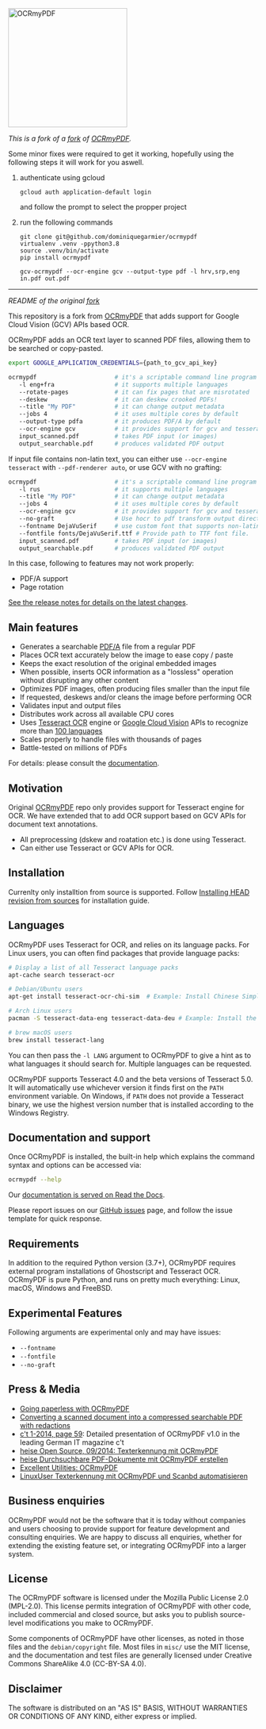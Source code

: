 <img src="docs/images/logo.svg" width="240" alt="OCRmyPDF">

_This is a fork of a [fork](https://github.com/ualiawan/OCRmyPDF) of [OCRmyPDF](https://github.com/ocrmypdf/OCRmyPDF)._

Some minor fixes were required to get it working, hopefully using the following steps it will work for you aswell.

1. authenticate using gcloud

   ```
   gcloud auth application-default login
   ```

   and follow the prompt to select the propper project

2. run the following commands

   ```
   git clone git@github.com/dominiquegarmier/ocrmypdf
   virtualenv .venv -ppython3.8
   source .venv/bin/activate
   pip install ocrmypdf

   gcv-ocrmypdf --ocr-engine gcv --output-type pdf -l hrv,srp,eng in.pdf out.pdf
   ```

---

_README of the original [fork](https://github.com/ualiawan/OCRmyPDF)_

This repository is a fork from [OCRmyPDF](https://github.com/ocrmypdf/OCRmyPDF) that adds support for Google Cloud Vision (GCV) APIs based OCR.

OCRmyPDF adds an OCR text layer to scanned PDF files, allowing them to be searched or copy-pasted.

```bash
export GOOGLE_APPLICATION_CREDENTIALS={path_to_gcv_api_key}

ocrmypdf                      # it's a scriptable command line program
   -l eng+fra                 # it supports multiple languages
   --rotate-pages             # it can fix pages that are misrotated
   --deskew                   # it can deskew crooked PDFs!
   --title "My PDF"           # it can change output metadata
   --jobs 4                   # it uses multiple cores by default
   --output-type pdfa         # it produces PDF/A by default
   --ocr-engine gcv           # it provides support for gcv and tesseract based OCR, uses gcv by default
   input_scanned.pdf          # takes PDF input (or images)
   output_searchable.pdf      # produces validated PDF output
```

If input file contains non-latin text, you can either use `--ocr-engine tesseract` with `--pdf-renderer auto`, or use GCV with no grafting:

```bash
ocrmypdf                      # it's a scriptable command line program
   -l rus                     # it supports multiple languages
   --title "My PDF"           # it can change output metadata
   --jobs 4                   # it uses multiple cores by default
   --ocr-engine gcv           # it provides support for gcv and tesseract based OCR, uses gcv by default
   --no-graft                 # Use hocr to pdf transform output directly, instead of text grafting by pikePDF which only supports Latin text.
   --fontname DejaVuSerif     # use custom font that supports non-latin text
   --fontfile fonts/DejaVuSerif.ttf # Provide path to TTF font file.
   input_scanned.pdf          # takes PDF input (or images)
   output_searchable.pdf      # produces validated PDF output
```

In this case, following to features may not work properly:

- PDF/A support
- Page rotation

[See the release notes for details on the latest changes](https://ocrmypdf.readthedocs.io/en/latest/release_notes.html).

## Main features

- Generates a searchable [PDF/A](https://en.wikipedia.org/?title=PDF/A) file from a regular PDF
- Places OCR text accurately below the image to ease copy / paste
- Keeps the exact resolution of the original embedded images
- When possible, inserts OCR information as a "lossless" operation without disrupting any other content
- Optimizes PDF images, often producing files smaller than the input file
- If requested, deskews and/or cleans the image before performing OCR
- Validates input and output files
- Distributes work across all available CPU cores
- Uses [Tesseract OCR](https://github.com/tesseract-ocr/tesseract) engine or [Google Cloud Vision](https://cloud.google.com/vision) APIs to recognize more than [100 languages](https://github.com/tesseract-ocr/tessdata)
- Scales properly to handle files with thousands of pages
- Battle-tested on millions of PDFs

For details: please consult the [documentation](https://ocrmypdf.readthedocs.io/en/latest/).

## Motivation

Original [OCRmyPDF](https://github.com/ocrmypdf/OCRmyPDF) repo only provides support for Tesseract engine for OCR. We have extended that to add OCR support based on GCV APIs for document text annotations.

- All preprocessing (dskew and roatation etc.) is done using Tesseract.
- Can either use Tesseract or GCV APIs for OCR.

## Installation

Currenlty only installtion from source is supported. Follow [Installing HEAD revision from sources](docs/installation.rst#installing-head-revision-from-sources) for installation guide.

## Languages

OCRmyPDF uses Tesseract for OCR, and relies on its language packs. For Linux users, you can often find packages that provide language packs:

```bash
# Display a list of all Tesseract language packs
apt-cache search tesseract-ocr

# Debian/Ubuntu users
apt-get install tesseract-ocr-chi-sim  # Example: Install Chinese Simplified language pack

# Arch Linux users
pacman -S tesseract-data-eng tesseract-data-deu # Example: Install the English and German language packs

# brew macOS users
brew install tesseract-lang
```

You can then pass the `-l LANG` argument to OCRmyPDF to give a hint as to what languages it should search for. Multiple languages can be requested.

OCRmyPDF supports Tesseract 4.0 and the beta versions of Tesseract 5.0. It will
automatically use whichever version it finds first on the `PATH` environment
variable. On Windows, if `PATH` does not provide a Tesseract binary, we use
the highest version number that is installed according to the Windows Registry.

## Documentation and support

Once OCRmyPDF is installed, the built-in help which explains the command syntax and options can be accessed via:

```bash
ocrmypdf --help
```

Our [documentation is served on Read the Docs](https://ocrmypdf.readthedocs.io/en/latest/index.html).

Please report issues on our [GitHub issues](https://github.com/ocrmypdf/OCRmyPDF/issues) page, and follow the issue template for quick response.

## Requirements

In addition to the required Python version (3.7+), OCRmyPDF requires external program installations of Ghostscript and Tesseract OCR. OCRmyPDF is pure Python, and runs on pretty much everything: Linux, macOS, Windows and FreeBSD.

## Experimental Features

Following arguments are experimental only and may have issues:

- `--fontname`
- `--fontfile`
- `--no-graft`

## Press & Media

- [Going paperless with OCRmyPDF](https://medium.com/@ikirichenko/going-paperless-with-ocrmypdf-e2f36143f46a)
- [Converting a scanned document into a compressed searchable PDF with redactions](https://medium.com/@treyharris/converting-a-scanned-document-into-a-compressed-searchable-pdf-with-redactions-63f61c34fe4c)
- [c't 1-2014, page 59](https://heise.de/-2279695): Detailed presentation of OCRmyPDF v1.0 in the leading German IT magazine c't
- [heise Open Source, 09/2014: Texterkennung mit OCRmyPDF](https://heise.de/-2356670)
- [heise Durchsuchbare PDF-Dokumente mit OCRmyPDF erstellen](https://www.heise.de/ratgeber/Durchsuchbare-PDF-Dokumente-mit-OCRmyPDF-erstellen-4607592.html)
- [Excellent Utilities: OCRmyPDF](https://www.linuxlinks.com/excellent-utilities-ocrmypdf-add-ocr-text-layer-scanned-pdfs/)
- [LinuxUser Texterkennung mit OCRmyPDF und Scanbd automatisieren](https://www.linux-community.de/ausgaben/linuxuser/2021/06/texterkennung-mit-ocrmypdf-und-scanbd-automatisieren/)

## Business enquiries

OCRmyPDF would not be the software that it is today without companies and users choosing to provide support for feature development and consulting enquiries. We are happy to discuss all enquiries, whether for extending the existing feature set, or integrating OCRmyPDF into a larger system.

## License

The OCRmyPDF software is licensed under the Mozilla Public License 2.0
(MPL-2.0). This license permits integration of OCRmyPDF with other code,
included commercial and closed source, but asks you to publish source-level
modifications you make to OCRmyPDF.

Some components of OCRmyPDF have other licenses, as noted in those files and the
`debian/copyright` file. Most files in `misc/` use the MIT license, and the
documentation and test files are generally licensed under Creative Commons
ShareAlike 4.0 (CC-BY-SA 4.0).

## Disclaimer

The software is distributed on an "AS IS" BASIS, WITHOUT WARRANTIES OR CONDITIONS OF ANY KIND, either express or implied.
